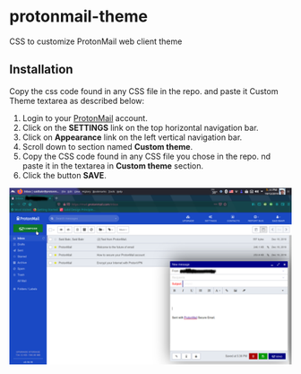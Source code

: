 # protonmail-theme
CSS to customize ProtonMail web client theme
## Installation
Copy the css code found in any CSS file in the repo. and paste it Custom Theme textarea as described below:
 
 1. Login to your [ProtonMail](https://mail.protonmail.com/login) account.
 2. Click on the **SETTINGS** link on the top horizontal navigation bar.
 3. Click on **Appearance** link on the left vertical navigation bar.
 4. Scroll down to section named **Custom theme**.
 5. Copy the CSS code found in any CSS file you chose in the repo. nd paste it in the textarea in **Custom theme** section.
 6. Click the button **SAVE**.
 
 
 ![Screenshot with css in blue.css](screenshot.png)
